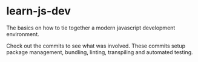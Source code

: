 # learn-js-dev
The basics on how to tie together a modern javascript development environment.

Check out the commits to see what was involved. These commits setup package management, bundling, linting, transpiling and automated testing.
